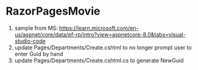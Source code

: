 # RazorPagesMovie
1. sample from MS: https://learn.microsoft.com/en-us/aspnet/core/data/ef-rp/intro?view=aspnetcore-8.0&tabs=visual-studio-code
2. update Pages/Departments/Create.cshtml to no longer prompt user to enter Guid by hand
3. update Pages/Departments/Create.cshtml.cs to generate NewGuid